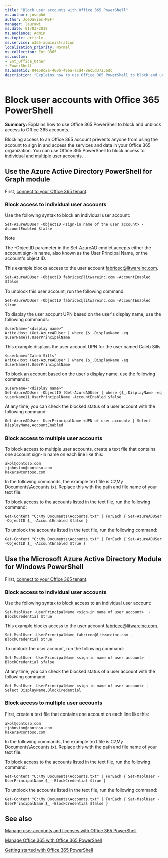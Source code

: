 ```yaml
---
title: "Block user accounts with Office 365 PowerShell"
ms.author: josephd
author: JoeDavies-MSFT
manager: laurawi
ms.date: 01/03/2019
ms.audience: Admin
ms.topic: article
ms.service: o365-administration
localization_priority: Normal
ms.collection: Ent_O365
ms.custom: 
- Ent_Office_Other
- PowerShell
ms.assetid: 04e58c2a-400b-496a-acd4-8ec5d37236dc
description: "Explains how to use Office 365 PowerShell to block and unblock access to Office 365 accounts."
---
```


# Block user accounts with Office 365 PowerShell

**Summary:**  Explains how to use Office 365 PowerShell to block and unblock access to Office 365 accounts.
  
Blocking access to an Office 365 account prevents anyone from using the account to sign in and access the services and data in your Office 365 organization. You can use Office 365 PowerShell to block access to individual and multiple user accounts.

## Use the Azure Active Directory PowerShell for Graph module

First, [connect to your Office 365 tenant](connect-to-office-365-powershell.md#connect-with-the-azure-active-directory-powershell-for-graph-module).
 
### Block access to individual user accounts

Use the following syntax to block an individual user account:
  
```
Set-​AzureADUser -ObjectID <sign-in name of the user account> -AccountEnabled $false
```

> [!NOTE]
> The -ObjectID parameter in the Set-AzureAD cmdlet accepts either the account sign-in name, also known as the User Principal Name, or the account's object ID. 
  
This example blocks access to the user account fabricec@litwareinc.com.
  
```
Set-​AzureADUser -ObjectID fabricec@litwareinc.com -AccountEnabled $false
```

To unblock this user account, run the following command:
  
```
Set-​AzureADUser -ObjectID fabricec@litwareinc.com -AccountEnabled $true
```

To display the user account UPN based on the user's display name, use the following commands:
  
```
$userName="<display name>"
Write-Host (Get-AzureADUser | where {$_.DisplayName -eq $userName}).UserPrincipalName

```

This example displays the user account UPN for the user named Caleb Sills.
  
```
$userName="Caleb Sills"
Write-Host (Get-AzureADUser | where {$_.DisplayName -eq $userName}).UserPrincipalName
```

To block an account based on the user's display name, use the following commands:
  
```
$userName="<display name>"
Set-AzureADUser -ObjectID (Get-AzureADUser | where {$_.DisplayName -eq $userName}).UserPrincipalName -AccountEnabled $false

```

At any time, you can check the blocked status of a user account with the following command:
  
```
Get-AzureADUser -UserPrincipalName <UPN of user account> | Select DisplayName,AccountEnabled
```

### Block access to multiple user accounts

To block access to multiple user accounts, create a text file that contains one account sign-in name on each line like this:
    
  ```
akol@contoso.com
tjohnston@contoso.com
kakers@contoso.com
  ```

In the following commands, the example text file is C:\My Documents\Accounts.txt. Replace this with the path and file name of your text file.
  
To block access to the accounts listed in the text file, run the following command:
    
```
Get-Content "C:\My Documents\Accounts.txt" | ForEach { Set-​AzureADUSer -ObjectID $_ -AccountEnabled $false }
```

To unblock the accounts listed in the text file, run the following command:
    
```
Get-Content "C:\My Documents\Accounts.txt" | ForEach { Set-​AzureADUSer -ObjectID $_ -AccountEnabled $true }
```

## Use the Microsoft Azure Active Directory Module for Windows PowerShell

First, [connect to your Office 365 tenant](connect-to-office-365-powershell.md#connect-with-the-microsoft-azure-active-directory-module-for-windows-powershell).

    
### Block access to individual user accounts

Use the following syntax to block access to an individual user account:
  
```
Set-MsolUser -UserPrincipalName <sign-in name of user account>  -BlockCredential $true
```

This example blocks access to the user account fabricec@litwareinc.com.
  
```
Set-MsolUser -UserPrincipalName fabricec@litwareinc.com -BlockCredential $true
```

To unblock the user account, run the following command:
  
```
Set-MsolUser -UserPrincipalName <sign-in name of user account>  -BlockCredential $false
```

At any time, you can check the blocked status of a user account with the following command:
  
```
Get-MsolUser -UserPrincipalName <sign-in name of user account> | Select DisplayName,BlockCredential
```

### Block access to multiple user accounts

First, create a text file that contains one account on each line like this:
    
  ```
akol@contoso.com
tjohnston@contoso.com
kakers@contoso.com
  ```
In the following commands, the example text file is C:\My Documents\Accounts.txt. Replace this with the path and file name of your text file.
    
To block access to the accounts listed in the text file, run the following command:
    
  ```
  Get-Content "C:\My Documents\Accounts.txt" | ForEach { Set-MsolUser -UserPrincipalName $_ -BlockCredential $true }
  ```
To unblock the accounts listed in the text file, run the following command:
    
  ```
  Get-Content "C:\My Documents\Accounts.txt" | ForEach { Set-MsolUser -UserPrincipalName $_ -BlockCredential $false }
  ```

## See also

[Manage user accounts and licenses with Office 365 PowerShell](manage-user-accounts-and-licenses-with-office-365-powershell.md)
  
[Manage Office 365 with Office 365 PowerShell](manage-office-365-with-office-365-powershell.md)
  
[Getting started with Office 365 PowerShell](getting-started-with-office-365-powershell.md)
